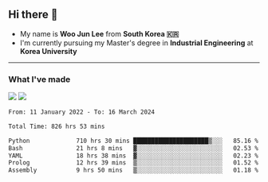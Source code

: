 ## Hi there 👋

- My name is **Woo Jun Lee** from **South Korea 🇰🇷**
- I'm currently pursuing my Master's degree in **Industrial Engineering** at **Korea University**

---

### What I've made

<a href="https://share.streamlit.io/tomtom1103/kuiai_hackathon_2022/main/JL_app.py"><img src="https://img.shields.io/badge/Journey Lee-161B22?style=for-the-badge&logo=streamlit&logoColor=FF4B4B"/></a> <a href="https://jeon-100.github.io/Dangzang/"><img src="https://img.shields.io/badge/당신을 위한 장학금, 당장!-161B22?style=for-the-badge&logo=react&logoColor=#61DAFB"/></a>

<!--START_SECTION:waka-->

```txt
From: 11 January 2022 - To: 16 March 2024

Total Time: 826 hrs 53 mins

Python             710 hrs 30 mins █████████████████████▒░░░   85.16 %
Bash               21 hrs 8 mins   ▓░░░░░░░░░░░░░░░░░░░░░░░░   02.53 %
YAML               18 hrs 38 mins  ▓░░░░░░░░░░░░░░░░░░░░░░░░   02.23 %
Prolog             12 hrs 39 mins  ▒░░░░░░░░░░░░░░░░░░░░░░░░   01.52 %
Assembly           9 hrs 50 mins   ▒░░░░░░░░░░░░░░░░░░░░░░░░   01.18 %
```

<!--END_SECTION:waka-->
